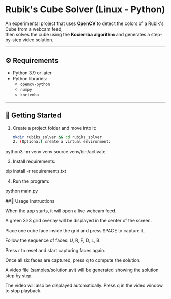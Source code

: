 # Rubik's Cube Solver (Linux - Python)

An experimental project that uses **OpenCV** to detect the colors of a Rubik's Cube from a webcam feed,  
then solves the cube using the **Kociemba algorithm** and generates a step-by-step video solution.

---

## ⚙️ Requirements

- Python 3.9 or later
- Python libraries:
  - `opencv-python`
  - `numpy`
  - `kociemba`

---

## 🚀 Getting Started

1. Create a project folder and move into it:
   ```bash
   mkdir rubiks_solver && cd rubiks_solver
   2. (Optional) create a virtual environment:

python3 -m venv venv
source venv/bin/activate


3. Install requirements:

pip install -r requirements.txt


4. Run the program:

python main.py

##🎥 Usage Instructions

When the app starts, it will open a live webcam feed.

A green 3×3 grid overlay will be displayed in the center of the screen.

Place one cube face inside the grid and press SPACE to capture it.

Follow the sequence of faces: U, R, F, D, L, B.

Press r to reset and start capturing faces again.

Once all six faces are captured, press q to compute the solution.

A video file (samples/solution.avi) will be generated showing the solution step by step.

The video will also be displayed automatically. Press q in the video window to stop playback.

   
